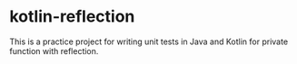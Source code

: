 # kotlin-reflection
This is a practice project for writing unit tests in Java and Kotlin for private function with reflection.
